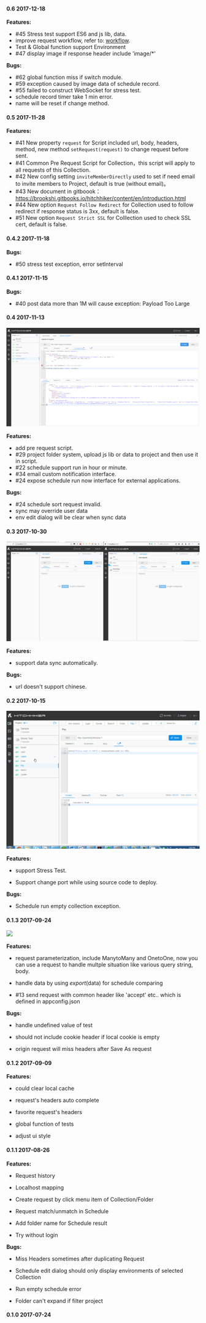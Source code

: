 #### 0.6 2017-12-18

**Features:**

* \#45 Stress test support ES6 and js lib, data.
* improve request workflow, refer to: [workflow](https://raw.githubusercontent.com/brookshi/images/master/Hitchhiker/script/reuqest_wf.png).
* Test & Global function support Environment
* \#47 display image if response header include 'image/*'

**Bugs:**

* \#62 global function miss if switch module.
* \#59 exception caused by image data of schedule record.
* \#55 failed to construct WebSocket for stress test.
* schedule record timer take 1 min error.
* name will be reset if change method.


#### 0.5 2017-11-28

**Features:**

* \#41 New property `request` for Script included url, body, headers, method, new method `setRequest(request)` to change request before sent.
* \#41 Common Pre Request Script for Collection，this script will apply to all requests of this Collection.
* \#42 New config setting `inviteMemberDirectly` used to set if need email to invite members to Project, default is true (without email)。
* \#43 New document in gitboook： https://brookshi.gitbooks.io/hitchhiker/content/en/introduction.html
* \#44 New option `Request Follow Redirect` for Collection used to follow redirect if response status is 3xx, default is false.
* \#51 New option `Request Strict SSL` for Colllection used to check SSL cert, default is false.


#### 0.4.2 2017-11-18

**Bugs:**

* \#50 stress test exception, error setInterval


#### 0.4.1 2017-11-15

**Bugs:**

* \#40 post data more than 1M will cause exception: Payload Too Large


#### 0.4 2017-11-13

![](https://raw.githubusercontent.com/brookshi/images/master/Hitchhiker/pre_request_script.PNG)

**Features:**

* add pre request script.
* \#29 project folder system, upload js lib or data to project and then use it in script.
* \#22 schedule support run in hour or minute.
* \#34 email custom notification interface.
* \#24 expose schedule run now interface for external applications.

**Bugs:**

* \#24 schedule sort request invalid.
* sync may override user data
* env edit dialog will be clear when sync data


#### 0.3 2017-10-30

![](https://raw.githubusercontent.com/brookshi/images/master/Hitchhiker/sync.gif)

**Features:**

* support data sync automatically.

**Bugs:**

* url doesn't support chinese.


#### 0.2 2017-10-15

![](https://raw.githubusercontent.com/brookshi/images/master/Hitchhiker/stresstest.gif)

**Features:**

* support Stress Test.

* Support change port while using source code to deploy.

**Bugs:**

* Schedule run empty collection exception.


#### 0.1.3 2017-09-24

![](https://raw.githubusercontent.com/brookshi/images/master/Hitchhiker/parameters.gif)

**Features:**

* request parameterization, include ManytoMany and OnetoOne, now you can use a request to handle multple situation like various query string, body.

* handle data by using $export$(data) for schedule comparing

* \#13 send request with common header like 'accept' etc.. which is defined in appconfig.json

**Bugs:**

* handle undefined value of test

* should not include cookie header if local cookie is empty

* origin request will miss headers after Save As request 


#### 0.1.2 2017-09-09

**Features:**

* could clear local cache

* request's headers auto complete

* favorite request's headers

* global function of tests

* adjust ui style


#### 0.1.1 2017-08-26

**Features:**

* Request history

* Localhost mapping

* Create request by click menu item of Collection/Folder

* Request match/unmatch in Schedule

* Add folder name for Schedule result

* Try without login

**Bugs:**

* Miss Headers sometimes after duplicating Request

* Schedule edit dialog should only display environments of selected Collection

* Run empty schedule error

* Folder can't expand if filter project


#### 0.1.0 2017-07-24